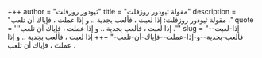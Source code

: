 +++
author = "ثيودور روزفلت"
title = "مقولة ثيودور روزفلت"
description = "مقولة ثيودور روزفلت: إذا لعبت ، فألعب بجدية .. و إذا عملت ، فإياك أن تلعب ."
quote = '''إذا لعبت ، فألعب بجدية .. و إذا عملت ، فإياك أن تلعب .''' 
slug = "إذا-لعبت--فألعب-بجدية--و-إذا-عملت--فإياك-أن-تلعب-"
+++
إذا لعبت ، فألعب بجدية .. و إذا عملت ، فإياك أن تلعب .
